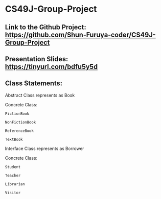 # CS49J-Group-Project

## Link to the Github Project: https://github.com/Shun-Furuya-coder/CS49J-Group-Project

## Presentation Slides: https://tinyurl.com/bdfu5y5d

## Class Statements:

  Abstract Class represents as Book 
  
  Concrete Class: 
    
    FictionBook 
    
    NonFictionBook
    
    ReferenceBook
    
    TextBook
    
  Interface Class represents as Borrower
    
   Concrete Class: 
   
    Student 
    
    Teacher
    
    Librarian
    
    Visitor
    
    

